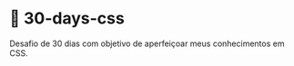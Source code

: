 # :construction: 30-days-css 

Desafio de 30 dias com objetivo de aperfeiçoar meus conhecimentos em CSS. 
